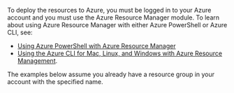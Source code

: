 
To deploy the resources to Azure, you must be logged in to your Azure account and you must use the Azure Resource Manager module. To learn about using Azure Resource Manager with either Azure PowerShell or Azure CLI, 
see:

- [Using Azure PowerShell with Azure Resource Manager](powershell-azure-resource-manager.md)
- [Using the Azure CLI for Mac, Linux, and Windows with Azure Resource Management](xplat-cli-azure-resource-manager.md).

The examples below assume you already have a resource group in your account with the specified name. 
